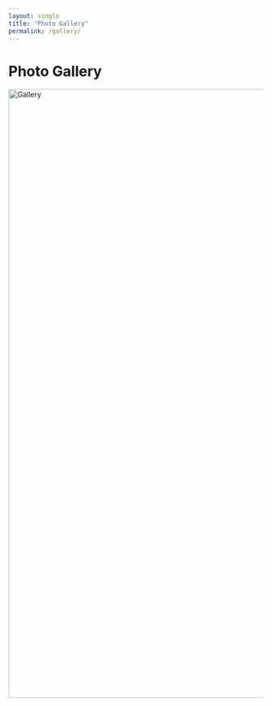 ```yaml
---
layout: single
title: "Photo Gallery"
permalink: /gallery/
---
```


# Photo Gallery

<a data-flickr-embed="true" href="https://www.flickr.com/photos/203015003@N06/albums/72177720326866089" title="Gallery">
  <img src="https://live.staticflickr.com/65535/54587898784_93c0903e8d_h.jpg" width="1600" height="1200" alt="Gallery"/>
</a>
<script async src="//embedr.flickr.com/assets/client-code.js" charset="utf-8"></script>
